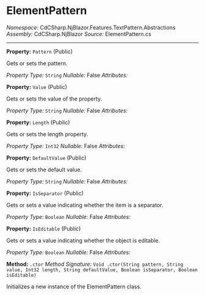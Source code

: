 # ElementPattern

*Namespace:* CdCSharp.NjBlazor.Features.TextPattern.Abstractions
*Assembly:* CdCSharp.NjBlazor
*Source:* ElementPattern.cs


---

**Property:** `Pattern` (Public)

Gets or sets the pattern.

*Property Type:* `String`
*Nullable:* False
*Attributes:* 


**Property:** `Value` (Public)

Gets or sets the value of the property.

*Property Type:* `String`
*Nullable:* False
*Attributes:* 


**Property:** `Length` (Public)

Gets or sets the length property.

*Property Type:* `Int32`
*Nullable:* False
*Attributes:* 


**Property:** `DefaultValue` (Public)

Gets or sets the default value.

*Property Type:* `String`
*Nullable:* False
*Attributes:* 


**Property:** `IsSeparator` (Public)

Gets or sets a value indicating whether the item is a separator.

*Property Type:* `Boolean`
*Nullable:* False
*Attributes:* 


**Property:** `IsEditable` (Public)

Gets or sets a value indicating whether the object is editable.

*Property Type:* `Boolean`
*Nullable:* False
*Attributes:* 


**Method:** `.ctor`
*Method Signature:* `Void .ctor(String pattern, String value, Int32 length, String defaultValue, Boolean isSeparator, Boolean isEditable)`

Initializes a new instance of the ElementPattern class.


